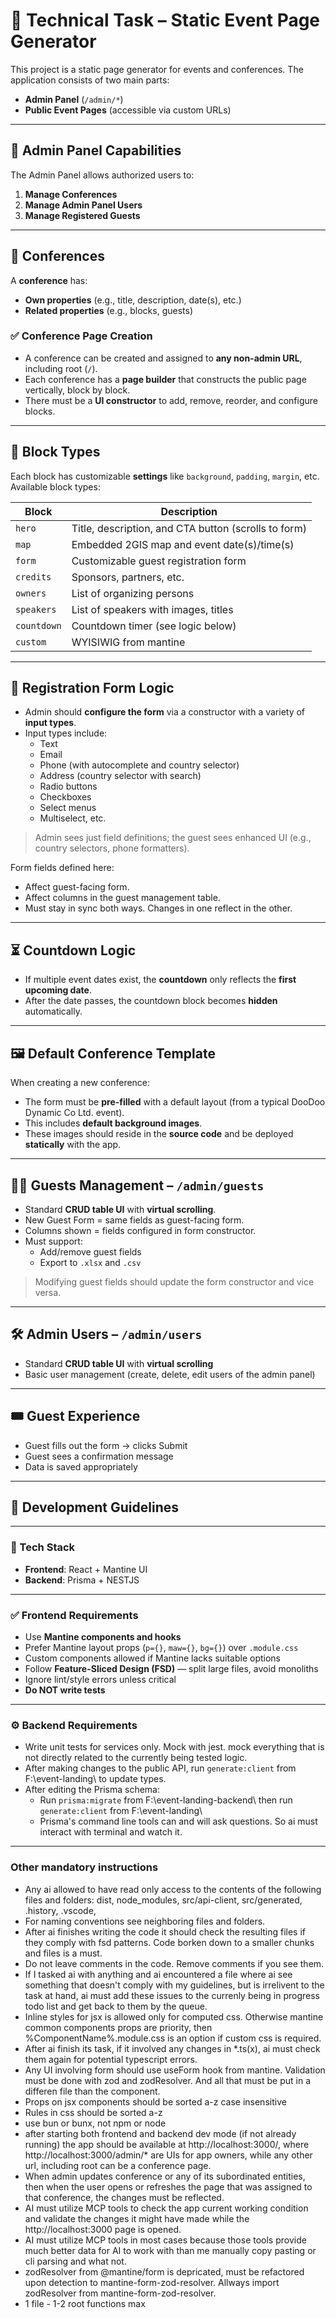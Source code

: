 # 📄 Technical Task – Static Event Page Generator

This project is a static page generator for events and conferences. The application consists of two main parts:

- **Admin Panel** (`/admin/*`)
- **Public Event Pages** (accessible via custom URLs)

---

## 🔐 Admin Panel Capabilities

The Admin Panel allows authorized users to:

1. **Manage Conferences**
2. **Manage Admin Panel Users**
3. **Manage Registered Guests**

---

## 📅 Conferences

A **conference** has:

- **Own properties** (e.g., title, description, date(s), etc.)
- **Related properties** (e.g., blocks, guests)

### ✅ Conference Page Creation

- A conference can be created and assigned to **any non-admin URL**, including root (`/`).
- Each conference has a **page builder** that constructs the public page vertically, block by block.
- There must be a **UI constructor** to add, remove, reorder, and configure blocks.

---

## 🧱 Block Types

Each block has customizable **settings** like `background`, `padding`, `margin`, etc. Available block types:

| Block       | Description                                          |
| ----------- | ---------------------------------------------------- |
| `hero`      | Title, description, and CTA button (scrolls to form) |
| `map`       | Embedded 2GIS map and event date(s)/time(s)          |
| `form`      | Customizable guest registration form                 |
| `credits`   | Sponsors, partners, etc.                             |
| `owners`    | List of organizing persons                           |
| `speakers`  | List of speakers with images, titles                 |
| `countdown` | Countdown timer (see logic below)                    |
| `custom`    | WYISIWIG from mantine                                |

---

## 📝 Registration Form Logic

- Admin should **configure the form** via a constructor with a variety of **input types**.
- Input types include:
  - Text
  - Email
  - Phone (with autocomplete and country selector)
  - Address (country selector with search)
  - Radio buttons
  - Checkboxes
  - Select menus
  - Multiselect, etc.

> Admin sees just field definitions; the guest sees enhanced UI (e.g., country selectors, phone formatters).

Form fields defined here:

- Affect guest-facing form.
- Affect columns in the guest management table.
- Must stay in sync both ways. Changes in one reflect in the other.

---

## ⏳ Countdown Logic

- If multiple event dates exist, the **countdown** only reflects the **first upcoming date**.
- After the date passes, the countdown block becomes **hidden** automatically.

---

## 🖼 Default Conference Template

When creating a new conference:

- The form must be **pre-filled** with a default layout (from a typical DooDoo Dynamic Co Ltd. event).
- This includes **default background images**.
- These images should reside in the **source code** and be deployed **statically** with the app.

---

## 🧑‍💻 Guests Management – `/admin/guests`

- Standard **CRUD table UI** with **virtual scrolling**.
- New Guest Form = same fields as guest-facing form.
- Columns shown = fields configured in form constructor.
- Must support:
  - Add/remove guest fields
  - Export to `.xlsx` and `.csv`

> Modifying guest fields should update the form constructor and vice versa.

---

## 🛠 Admin Users – `/admin/users`

- Standard **CRUD table UI** with **virtual scrolling**
- Basic user management (create, delete, edit users of the admin panel)

---

## 🎟 Guest Experience

- Guest fills out the form → clicks Submit
- Guest sees a confirmation message
- Data is saved appropriately

---

## 🧠 Development Guidelines

---

### 🧰 Tech Stack

- **Frontend**: React + Mantine UI
- **Backend**: Prisma + NESTJS

---

### ✅ Frontend Requirements

- Use **Mantine components and hooks**
- Prefer Mantine layout props (`p={}`, `maw={}`, `bg={}`) over `.module.css`
- Custom components allowed if Mantine lacks suitable options
- Follow **Feature-Sliced Design (FSD)** — split large files, avoid monoliths
- Ignore lint/style errors unless critical
- **Do NOT write tests**

---

### ⚙ Backend Requirements

- Write unit tests for services only. Mock with jest. mock everything that is not directly related to the currently being tested logic.
- After making changes to the public API, run `generate:client` from F:\event-landing\ to update types.
- After editing the Prisma schema:
  - Run `prisma:migrate` from F:\event-landing-backend\ then run `generate:client` from F:\event-landing\
  - Prisma's command line tools can and will ask questions. So ai must interact with terminal and watch it.

---

### Other mandatory instructions

- Any ai allowed to have read only access to the contents of the following files and folders: dist, node_modules, src/api-client, src/generated, .history, .vscode,
- For naming conventions see neighboring files and folders.
- After ai finishes writing the code it should check the resulting files if they comply with fsd patterns. Code borken down to a smaller chunks and files is a must.
- Do not leave comments in the code. Remove comments if you see them.
- If I tasked ai with anything and ai encountered a file where ai see something that doesn't comply with my guidelines, but is irrelivent to the task at hand, ai must add these issues to the currenly being in progress todo list and get back to them by the queue.
- Inline styles for jsx is allowed only for computed css. Otherwise mantine common components props are priority, then %ComponentName%.module.css is an option if custom css is required.
- After ai finish its task, if it involved any changes in \*.ts(x), ai must check them again for potential typescript errors.
- Any UI involving form should use useForm hook from mantine. Validation must be done with zod and zodResolver. And all that must be put in a differen file than the component.
- Props on jsx components should be sorted a-z case insensitive
- Rules in css should be sorted a-z
- use bun or bunx, not npm or node
- after starting both frontend and backend dev mode (if not already running) the app should be available at http://localhost:3000/, where http://localhost:3000/admin/\* are UIs for app owners, while any other url, including root can be a conference page.
- When admin updates conference or any of its subordinated entities, then when the user opens or refreshes the page that was assigned to that conference, the changes must be reflected.
- AI must utilize MCP tools to check the app current working condition and validate the changes it might have made while the http://localhost:3000 page is opened.
- AI must utilize MCP tools in most cases because those tools provide much better data for AI to work with than me manually copy pasting or cli parsing and what not.
- zodResolver from @mantine/form is depricated, must be refactored upon detection to mantine-form-zod-resolver. Allways import zodResolver from mantine-form-zod-resolver.
- 1 file - 1-2 root functions max
